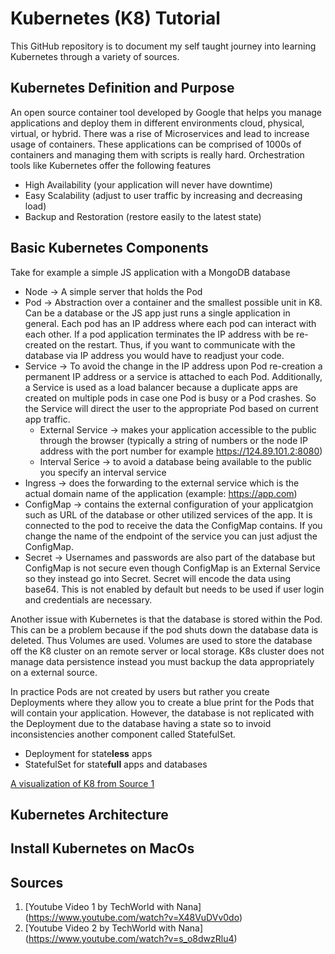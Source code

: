 # Kubernetes (K8) Tutorial
This GitHub repository is to document my self taught journey into learning Kubernetes through a variety of sources.

## Kubernetes Definition and Purpose
An open source container tool developed by Google that helps you manage applications and deploy them in different environments cloud, physical, virtual, or hybrid. There was a rise of Microservices and lead to increase usage of containers. These applications can be comprised of 1000s of containers and managing them with scripts is really hard. Orchestration tools like Kubernetes offer the following features
* High Availability (your application will never have downtime)
* Easy Scalability (adjust to user traffic by increasing and decreasing load)
* Backup and Restoration (restore easily to the latest state)

## Basic Kubernetes Components
Take for example a simple JS application with a MongoDB database
* Node -> A simple server that holds the Pod
* Pod -> Abstraction over a container and the smallest possible unit in K8. Can be a database or the JS app just runs a single application in general. Each pod has an IP address where each pod can interact with each other. If a pod application terminates the IP address with be re-created on the restart. Thus, if you want to communicate with the database via IP address you would have to readjust your code.
* Service -> To avoid the change in the IP address upon Pod re-creation a permanent IP address or a service is attached to each Pod. Additionally, a Service is used as a load balancer because a duplicate apps are created on multiple pods in case one Pod is busy or a Pod crashes. So the Service will direct the user to the appropriate Pod based on current app traffic.
    * External Service -> makes your application accessible to the public through the browser (typically a string of numbers or the node IP address with the port number for example https://124.89.101.2:8080)
    * Interval Serice -> to avoid a database being available to the public you specify an interval service 
* Ingress -> does the forwarding to the external service which is the actual domain name of the application (example: https://app.com)
* ConfigMap -> contains the external configuration of your applicatgion such as URL of the database or other utilized services of the app. It is connected to the pod to receive the data the ConfigMap contains. If you change the name of the endpoint of the service you can just adjust the ConfigMap. 
* Secret -> Usernames and passwords are also part of the database but ConfigMap is not secure even though ConfigMap is an External Service so they instead go into Secret. Secret will encode the data using base64. This is not enabled by default but needs to be used if user login and credentials are necessary.

Another issue with Kubernetes is that the database is stored within the Pod. This can be a problem because if the pod shuts down the database data is deleted. Thus Volumes are used. Volumes are used to store the database off the K8 cluster on an remote server or local storage. K8s cluster does not manage data persistence instead you must backup the data appropriately on a external source.

In practice Pods are not created by users but rather you create Deployments where they allow you to create a blue print for the Pods that will contain your application. However, the database is not replicated with the Deployment due to the database having a state so to invoid inconsistencies another component called StatefulSet. 
* Deployment for state**less** apps
* StatefulSet for state**full** apps and databases

[A visualization of K8 from Source 1](7329A881-D93A-4FDF-8689-2B626E1A0557_1_201_a.jpeg)

## Kubernetes Architecture

## Install Kubernetes on MacOs

## Sources
1. [Youtube Video 1 by TechWorld with Nana] (https://www.youtube.com/watch?v=X48VuDVv0do)
2. [Youtube Video 2 by TechWorld with Nana] (https://www.youtube.com/watch?v=s_o8dwzRlu4)